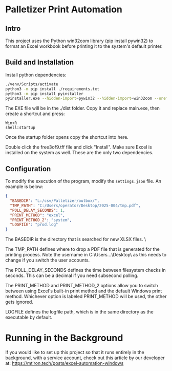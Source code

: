 # Palletizer Print Automation

## Intro

This project uses the Python win32com library (pip install pywin32) to format an Excel workbook before printing it to the system's default printer. 

## Build and Installation

Install python dependencies:

```bash
./venv/Scripts/activate
python3 -m pip install ./requirements.txt
python3 -m pip install pyinstaller
pyinstaller.exe --hidden-import=pywin32 --hidden-import=win32com --onefile ./main.py
```

The EXE file will be in the ./dist folder. Copy it and replace main.exe, then create a shortcut and press:

```
Win+R
shell:startup
```

Once the startup folder opens copy the shortcut into here.

Double click the free3of9.tff file and click "Install". Make sure Excel is installed on the system as well. These are the only two dependencies.

## Configuration

To modify the execution of the program, modify the `settings.json` file. An example is below:

```json
{
  "BASEDIR": "L:/csv/Palletizer/outbox/",
  "TMP_PATH": "C:/Users/operator/Desktop/2025-004/tmp.pdf",
  "POLL_DELAY_SECONDS": 1,
  "PRINT_METHOD": "excel",
  "PRINT_METHOD_2": "system",
  "LOGFILE": "prod.log"
}
```

The BASEDIR is the directory that is searched for new XLSX files. \

The TMP_PATH defines where to drop a PDF file that is generated for the printing process. Note the username in C:\Users\...\Desktop\ as this needs to change if you switch the user accounts.

The POLL_DELAY_SECONDS defines the time between filesystem checks in seconds. This can be a decimal if you need subsecond polling.

The PRINT_METHOD and PRINT_METHOD_2 options allow you to switch between using Excel's built-in print method and the default Windows print method. Whichever option is labeled PRINT_METHOD will be used, the other gets ignored.

LOGFILE defines the logfile path, which is in the same directory as the executable by default.

# Running in the Background

If you would like to set up this project so that it runs entirely in the background, with a service account, check out this article by our developer at: https://mtiron.tech/posts/excel-automation-windows
